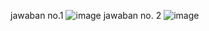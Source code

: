 jawaban no.1 ![image](https://github.com/user-attachments/assets/2fd0608a-e237-44c4-9c33-f9de002ec70a)
jawaban no. 2 ![image](https://github.com/user-attachments/assets/ddb868de-a529-497b-b296-bd78a8a6ae37)
